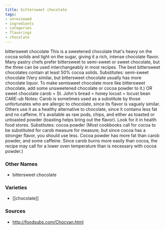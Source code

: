 ```yaml
---
title: bittersweet chocolate
tags:
- unreviewed
- ingredients
- categories
- flavorings
- chocolate
---
```

bittersweet chocolate This is a sweetened chocolate that's heavy on the cocoa solids and light on the sugar, giving it a rich, intense chocolate flavor. Many pastry chefs prefer bittersweet to semi-sweet or sweet chocolate, but the three can be used interchangeably in most recipes. The best bittersweet chocolates contain at least 50% cocoa solids. Substitutes: semi-sweet chocolate (Very similar, but bittersweet chocolate usually has more chocolate liquor. To make semisweet chocolate more like bittersweet chocolate, add some unsweetened chocolate or cocoa powder to it.) OR sweet chocolate carob = St. John's bread = honey locust = locust bean CARE-ub Notes: Carob is sometimes used as a substitute by those unfortunates who are allergic to chocolate, since its flavor is vaguely similar. Others use it as a healthy alternative to chocolate, since it contains less fat and no caffeine. It's available as raw pods, chips, and either as toasted or untoasted powder (toasting helps bring out the flavor). Look for it in health food stores. Substitutes: cocoa powder (Most cookbooks call for cocoa to be substituted for carob measure for measure, but since cocoa has a stronger flavor, you should use less. Cocoa powder has more fat than carob powder, and some caffeine. Since carob burns more easily than cocoa, the recipe may call for a lower oven temperature than is necessary with cocoa powder.)

### Other Names

* bittersweet chocolate

### Varieties

* [[chocolate]]

### Sources
* http://foodsubs.com/Chocvan.html
